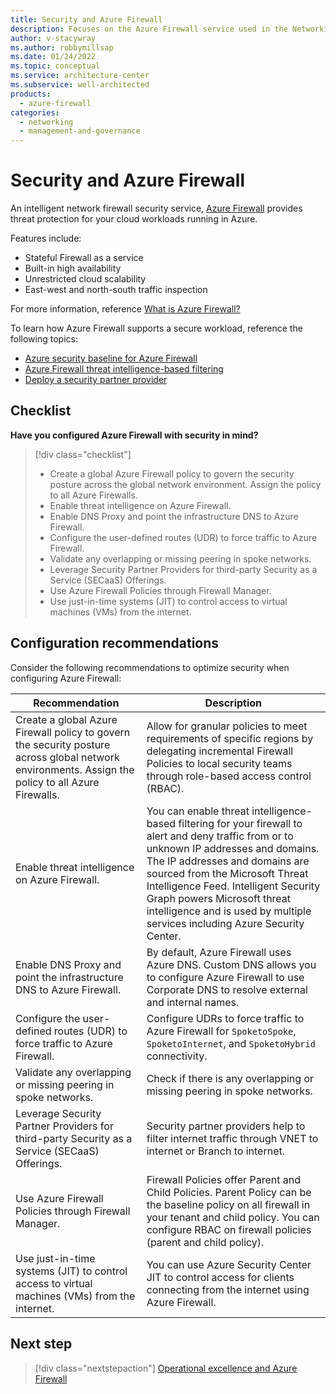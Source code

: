 ```yaml
---
title: Security and Azure Firewall
description: Focuses on the Azure Firewall service used in the Networking solution to provide best-practice and configuration recommendations related to Security.
author: v-stacywray
ms.author: robbymillsap
ms.date: 01/24/2022
ms.topic: conceptual
ms.service: architecture-center
ms.subservice: well-architected
products:
  - azure-firewall
categories:
  - networking
  - management-and-governance
---
```


# Security and Azure Firewall

An intelligent network firewall security service, [Azure Firewall](/azure/firewall/) provides threat protection for your cloud workloads running in Azure.

Features include:

- Stateful Firewall as a service
- Built-in high availability
- Unrestricted cloud scalability
- East-west and north-south traffic inspection

For more information, reference [What is Azure Firewall?](/azure/firewall/overview)

To learn how Azure Firewall supports a secure workload, reference the following topics:

- [Azure security baseline for Azure Firewall](/security/benchmark/azure/baselines/firewall-security-baseline?toc=/azure/firewall/toc.json)
- [Azure Firewall threat intelligence-based filtering](/azure/firewall/threat-intel)
- [Deploy a security partner provider](/azure/firewall-manager/deploy-trusted-security-partner)

## Checklist

**Have you configured Azure Firewall with security in mind?**

> [!div class="checklist"]
> - Create a global Azure Firewall policy to govern the security posture across the global network environment. Assign the policy to all Azure Firewalls.
> - Enable threat intelligence on Azure Firewall.
> - Enable DNS Proxy and point the infrastructure DNS to Azure Firewall.
> - Configure the user-defined routes (UDR) to force traffic to Azure Firewall.
> - Validate any overlapping or missing peering in spoke networks.
> - Leverage Security Partner Providers for third-party Security as a Service (SECaaS) Offerings.
> - Use Azure Firewall Policies through Firewall Manager.
> - Use just-in-time systems (JIT) to control access to virtual machines (VMs) from the internet.

## Configuration recommendations

Consider the following recommendations to optimize security when configuring Azure Firewall:

|Recommendation|Description|
|--------------|-----------|
|Create a global Azure Firewall policy to govern the security posture across global network environments. Assign the policy to all Azure Firewalls.|Allow for granular policies to meet requirements of specific regions by delegating incremental Firewall Policies to local security teams through role-based access control (RBAC).|
|Enable threat intelligence on Azure Firewall.|You can enable threat intelligence-based filtering for your firewall to alert and deny traffic from or to unknown IP addresses and domains. The IP addresses and domains are sourced from the Microsoft Threat Intelligence Feed. Intelligent Security Graph powers Microsoft threat intelligence and is used by multiple services including Azure Security Center.|
|Enable DNS Proxy and point the infrastructure DNS to Azure Firewall.|By default, Azure Firewall uses Azure DNS. Custom DNS allows you to configure Azure Firewall to use Corporate DNS to resolve external and internal names.|
|Configure the user-defined routes (UDR) to force traffic to Azure Firewall.|Configure UDRs to force traffic to Azure Firewall for `SpoketoSpoke`, `SpoketoInternet`, and `SpoketoHybrid` connectivity.|
|Validate any overlapping or missing peering in spoke networks.|Check if there is any overlapping or missing peering in spoke networks.|
|Leverage Security Partner Providers for third-party Security as a Service (SECaaS) Offerings.|Security partner providers help to filter internet traffic through VNET to internet or Branch to internet.|
|Use Azure Firewall Policies through Firewall Manager.|Firewall Policies offer Parent and Child Policies. Parent Policy can be the baseline policy on all firewall in your tenant and child policy. You can configure RBAC on firewall policies (parent and child policy).|
|Use just-in-time systems (JIT) to control access to virtual machines (VMs) from the internet.|You can use Azure Security Center JIT to control access for clients connecting from the internet using Azure Firewall.|

## Next step

> [!div class="nextstepaction"]
> [Operational excellence and Azure Firewall](operational-excellence.md)